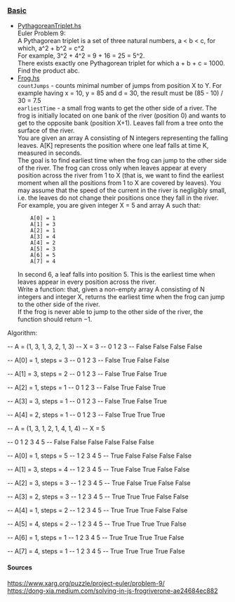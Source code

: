 ### <ins>Basic</ins>

- [PythagoreanTriplet.hs](PythagoreanTriplet.hs)  
Euler Problem 9:   
A Pythagorean triplet is a set of three natural numbers, a < b < c, for which, a^2 + b^2 = c^2   
For example, 3^2 + 4^2 = 9 + 16 = 25 = 5^2.   
There exists exactly one Pythagorean triplet for which a + b + c = 1000.   
Find the product abc.   
- [Frog.hs](Frog.hs)   
`countJumps` - counts minimal number of jumps from position X to Y. For example having x = 10, y = 85 and d = 30, the result must be (85 - 10) / 30 = 7.5  
`earliestTime` - a small frog wants to get the other side of a river. The frog is initially located on one bank of the river (position 0) and wants to get to the opposite bank (position X+1). Leaves fall from a tree onto the surface of the river.   
    You are given an array A consisting of N integers representing the falling leaves. A[K] represents the position where one leaf falls at time K, measured in seconds.   
    The goal is to find earliest time when the frog can jump to the other side of the river. The frog can cross only when leaves appear at every position across the river from 1 to X (that is, we want to find the earliest moment when all the positions from 1 to X are covered by leaves). You may assume that the speed of the current in the river is negligibly small, i.e. the leaves do not change their positions once they fall in the river.   
    For example, you are given integer X = 5 and array A such that:   
    ```
        A[0] = 1   
        A[1] = 3    
        A[2] = 1     
        A[3] = 4   
        A[4] = 2   
        A[5] = 3   
        A[6] = 5   
        A[7] = 4   
    ```
    In second 6, a leaf falls into position 5. This is the earliest time when leaves appear in every position across the river.   
    Write a function: that, given a non-empty array A consisting of N integers and integer X, returns the earliest time when the frog can jump to the other side of the river.   
    If the frog is never able to jump to the other side of the river, the function should return −1.   

Algorithm:


-- A = (1, 3, 1, 3, 2, 1, 3)
-- X = 3
--   0     1     2     3
-- False False False False

-- A[0] = 1, steps = 3
--   0     1    2     3
-- False True False False

-- A[1] = 3, steps = 2
--   0     1    2     3
-- False True False True

-- A[2] = 1, steps = 1
--   0     1    2     3
-- False True False True

-- A[3] = 3, steps = 1
--   0     1    2     3
-- False True False True

-- A[4] = 2, steps = 1
--   0     1    2     3
-- False True True True

-- A = (1, 3, 1, 2, 1, 4, 1, 4)
-- X = 5

--   0     1     2     3     4     5
-- False False False False False False

-- A[0] = 1, steps = 5
--   1     2     3     4     5
-- True False False False False

-- A[1] = 3, steps = 4
--   1     2     3     4     5
-- True False True False False

-- A[2] = 3, steps = 3
--   1     2     3     4     5
-- True False True False False

-- A[3] = 2, steps = 3
--   1     2     3     4     5
-- True True True False False

-- A[4] = 1, steps = 2
--   1    2    3    4     5
-- True True True False False

-- A[5] = 4, steps = 2
--   1    2    3    4     5
-- True True True True False

-- A[6] = 1, steps = 1
--   1    2    3    4     5
-- True True True True False

-- A[7] = 4, steps = 1
--   1    2    3    4     5
-- True True True True False

#### Sources
https://www.xarg.org/puzzle/project-euler/problem-9/   
https://dong-xia.medium.com/solving-in-js-frogriverone-ae24684ec882 

